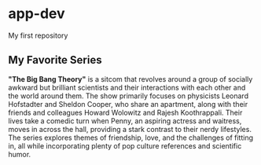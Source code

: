 # app-dev
My first repository

## My Favorite Series

**"The Big Bang Theory"** is a sitcom that revolves around a group of socially awkward but brilliant scientists and their interactions with each other and the world around them. The show primarily focuses on physicists Leonard Hofstadter and Sheldon Cooper, who share an apartment, along with their friends and colleagues Howard Wolowitz and Rajesh Koothrappali. Their lives take a comedic turn when Penny, an aspiring actress and waitress, moves in across the hall, providing a stark contrast to their nerdy lifestyles. The series explores themes of friendship, love, and the challenges of fitting in, all while incorporating plenty of pop culture references and scientific humor.
